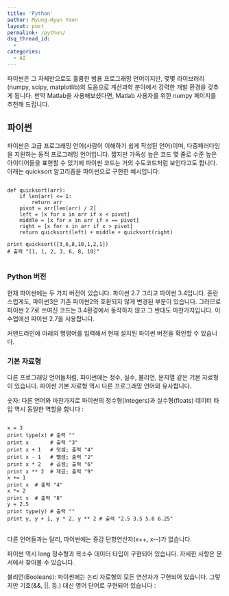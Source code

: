 ```yaml
---
title: 'Python'
author: Myung-Hyun Yoon
layout: post
permalink: /python/
dsq_thread_id:
  - 
categories:
  - AI
---
```


파이썬은 그 자체만으로도 훌륭한 범용 프로그래밍 언어이지만, 몇몇 라이브러리(numpy, scipy, matplotlib)의 도움으로 계산과학 분야에서 강력한 개발 환경을 갖추게 됩니다.
만약 Matlab을 사용해보셨다면, Matlab 사용자를 위한 numpy 페이지를 추천해 드립니다. <!--more-->

## 파이썬
파이썬은 고급 프로그래밍 언어(사람이 이해하기 쉽게 작성된 언어)이며, 다중패러다임을 지원하는 동적 프로그래밍 언어입니다. 
짧지만 가독성 높은 코드 몇 줄로 수준 높은 아이디어들을 표현할 수 있기에 파이썬 코드는 거의 수도코드처럼 보인다고도 합니다. 
아래는 quicksort 알고리즘을 파이썬으로 구현한 예시입니다:

<pre>
<code>
def quicksort(arr):
    if len(arr) <= 1:
        return arr
    pivot = arr[len(arr) / 2]
    left = [x for x in arr if x < pivot]
    middle = [x for x in arr if x == pivot]
    right = [x for x in arr if x > pivot]
    return quicksort(left) + middle + quicksort(right)

print quicksort([3,6,8,10,1,2,1])
# 출력 "[1, 1, 2, 3, 6, 8, 10]"
</code>
</pre>

### Python 버전
현재 파이썬에는 두 가지 버전이 있습니다. 파이썬 2.7 그리고 파이썬 3.4입니다. 혼란스럽게도, 파이썬3은 기존 파이썬2와 호환되지 않게 변경된 부분이 있습니다. 그러므로 파이썬 2.7로 쓰여진 코드는 3.4환경에서 동작하지 않고 그 반대도 마찬가지입니다. 이 수업에선 파이썬 2.7을 사용합니다.

커맨드라인에 아래의 명령어를 입력해서 현재 설치된 파이썬 버전을 확인할 수 있습니다.

### 기본 자료형
다른 프로그래밍 언어들처럼, 파이썬에는 정수, 실수, 불리언, 문자열 같은 기본 자료형이 있습니다. 파이썬 기본 자료형 역시 다른 프로그래밍 언어와 유사합니다.

숫자: 다른 언어와 마찬가지로 파이썬의 정수형(Integers)과 실수형(floats) 데이터 타입 역시 동일한 역할을 합니다 :
<pre>
<code>
x = 3
print type(x) # 출력 "<type 'int'>"
print x       # 출력 "3"
print x + 1   # 덧셈; 출력 "4"
print x - 1   # 뺄셈; 출력 "2"
print x * 2   # 곱셈; 출력 "6"
print x ** 2  # 제곱; 출력 "9"
x += 1
print x  # 출력 "4"
x *= 2
print x  # 출력 "8"
y = 2.5
print type(y) # 출력 "<type 'float'>"
print y, y + 1, y * 2, y ** 2 # 출력 "2.5 3.5 5.0 6.25"
</code>
</pre>

다른 언어들과는 달리, 파이썬에는 증감 단항연산자(x++, x--)가 없습니다.

파이썬 역시 long 정수형과 복소수 데이터 타입이 구현되어 있습니다. 자세한 사항은 문서에서 찾아볼 수 있습니다.

불리언(Booleans): 파이썬에는 논리 자료형의 모든 연산자가 구현되어 있습니다. 그렇지만 기호(&&, ||, 등.) 대신 영어 단어로 구현되어 있습니다 :


